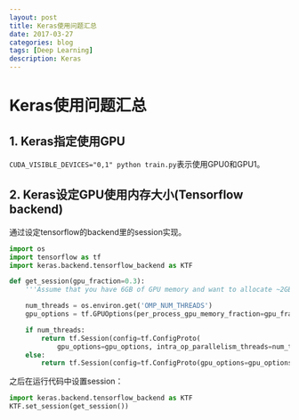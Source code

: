 ```yaml
--- 
layout: post 
title: Keras使用问题汇总
date: 2017-03-27 
categories: blog 
tags: [Deep Learning] 
description: Keras
--- 
```


# Keras使用问题汇总

## 1. Keras指定使用GPU

`CUDA_VISIBLE_DEVICES="0,1" python train.py`表示使用GPU0和GPU1。

## 2. Keras设定GPU使用内存大小(Tensorflow backend)

通过设定tensorflow的backend里的session实现。

```python
import os
import tensorflow as tf
import keras.backend.tensorflow_backend as KTF

def get_session(gpu_fraction=0.3):
    '''Assume that you have 6GB of GPU memory and want to allocate ~2GB'''

    num_threads = os.environ.get('OMP_NUM_THREADS')
    gpu_options = tf.GPUOptions(per_process_gpu_memory_fraction=gpu_fraction)

    if num_threads:
        return tf.Session(config=tf.ConfigProto(
            gpu_options=gpu_options, intra_op_parallelism_threads=num_threads))
    else:
        return tf.Session(config=tf.ConfigProto(gpu_options=gpu_options))
```

之后在运行代码中设置session：

```python
import keras.backend.tensorflow_backend as KTF
KTF.set_session(get_session())
```